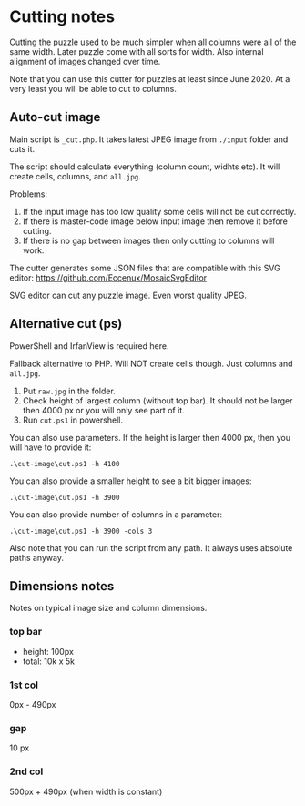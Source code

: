 # Cutting notes

Cutting the puzzle used to be much simpler when all columns were all of the same width. Later puzzle come with all sorts for width. Also internal alignment of images changed over time.

Note that you can use this cutter for puzzles at least since June 2020. At a very least you will be able to cut to columns.

## Auto-cut image

Main script is `_cut.php`. It takes latest JPEG image from  `./input` folder and cuts it.

The script should calculate everything (column count, widhts etc). It will create cells, columns, and `all.jpg`.

Problems:
1. If the input image has too low quality some cells will not be cut correctly.
2. If there is master-code image below input image then remove it before cutting.
3. If there is no gap between images then only cutting to columns will work.

The cutter generates some JSON files that are compatible with this SVG editor:
https://github.com/Eccenux/MosaicSvgEditor

SVG editor can cut any puzzle image. Even worst quality JPEG.

## Alternative cut (ps)

PowerShell and IrfanView is required here.

Fallback alternative to PHP. Will NOT create cells though. Just columns and `all.jpg`.

1. Put `raw.jpg` in the folder.
2. Check height of largest column (without top bar). It should not be larger then 4000 px or you will only see part of it.
3. Run `cut.ps1` in powershell.

You can also use parameters. If the height is larger then 4000 px, then you will have to provide it:
```
.\cut-image\cut.ps1 -h 4100
```
You can also provide a smaller height to see a bit bigger images:
```
.\cut-image\cut.ps1 -h 3900
```

You can also provide number of columns in a parameter:
```
.\cut-image\cut.ps1 -h 3900 -cols 3
```

Also note that you can run the script from any path. It always uses absolute paths anyway.

## Dimensions notes

Notes on typical image size and column dimensions.

### top bar
* height: 100px
* total: 10k x 5k

### 1st col
0px - 490px

### gap
10 px

### 2nd col
500px + 490px (when width is constant)
